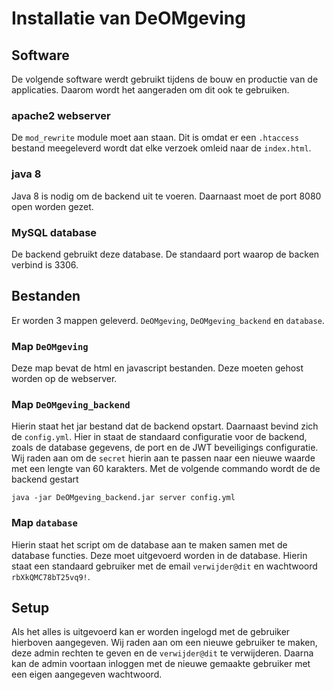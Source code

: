 # Installatie van DeOMgeving

## Software
De volgende software werdt gebruikt tijdens de bouw en productie van de applicaties.
Daarom wordt het aangeraden om dit ook te gebruiken. 

### apache2 webserver
De `mod_rewrite` module moet aan staan.
Dit is omdat er een `.htaccess` bestand meegeleverd wordt dat elke verzoek omleid naar de `index.html`.

### java 8
Java 8 is nodig om de backend uit te voeren. Daarnaast moet de port 8080 open worden gezet.

### MySQL database
De backend gebruikt deze database. De standaard port waarop de backen verbind is 3306.

## Bestanden

Er worden 3 mappen geleverd. `DeOMgeving`, `DeOMgeving_backend` en `database`. 

### Map `DeOMgeving`

Deze map bevat de html en javascript bestanden. Deze moeten gehost worden op de webserver.

### Map `DeOMgeving_backend`

Hierin staat het jar bestand dat de backend opstart. Daarnaast bevind zich de `config.yml`.
Hier in staat de standaard configuratie voor de backend, zoals de database gegevens, de port en de JWT beveiligings configuratie.
Wij raden aan om de `secret` hierin aan te passen naar een nieuwe waarde met een lengte van 60 karakters.
Met de volgende commando wordt de de backend gestart

`java -jar DeOMgeving_backend.jar server config.yml`

### Map `database`

Hierin staat het script om de database aan te maken samen met de database functies.
Deze moet uitgevoerd worden in de database.
Hierin staat een standaard gebruiker met de email `verwijder@dit` en wachtwoord `rbXkQMC78bT25vq9!`.

## Setup

Als het alles is uitgevoerd kan er worden ingelogd met de gebruiker hierboven aangegeven.
Wij raden aan om een nieuwe gebruiker te maken, deze admin rechten te geven en de `verwijder@dit` te verwijderen.
Daarna kan de admin voortaan inloggen met de nieuwe gemaakte gebruiker met een eigen aangegeven wachtwoord. 
